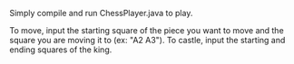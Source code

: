 Simply compile and run ChessPlayer.java to play.

To move, input the starting square of the piece you want to move and the square you are moving it to (ex: "A2 A3"). To castle, input the starting and ending squares of the king.
